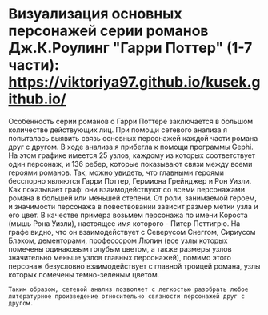 # Визуализация основных персонажей серии романов Дж.К.Роулинг "Гарри Поттер" (1-7 части): https://viktoriya97.github.io/kusek.github.io/
  Особенность серии романов о Гарри Поттере заключается в большом количестве действующих лиц. При помощи сетевого анализа я попыталась выявить связь основных персонажей каждой части романа друг с другом. В ходе анализа я прибегла к помощи программы Gephi. На этом графике имеется 25 узлов, каждому из которых соответствует один персонаж, и 136 ребер, которые показывают связи между всеми героями романов. Так, можно увидеть, что главными героями бесспорно являются Гарри Поттер, Гермиона Грейнджер и Рон Уизли. Как показывает граф: они взаимодействуют со всеми персонажами романа в большей или меньшей степени. От роли, занимаемой героем, и значимости персонажа в повествовании зависит размер метки узла и его цвет. В качестве примера возьмем персонажа по имени Короста (мышь Рона Уизли), настоящее имя которого - Питер Петтигрю. На графе видно, что он взаимодействует с Северусом Снеггом, Сириусом Блэком, дементорами, профессором Люпин (все узлы которых помечены одинаковым голубым цветом, а также размеры узлов значительно меньше узлов главных персонажей), помимо этого персонаж безусловно взаимодействует с главной троицей романа, узлы которых помечены темно-зеленым цветом.
    
    Таким образом, сетевой анализ позволяет с легкостью разобрать любое литературное произведение относительно связности персонажей друг с другом.
